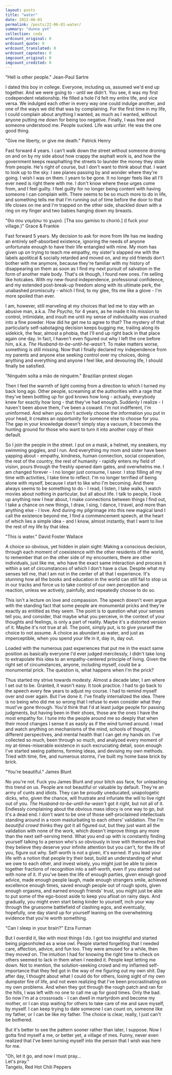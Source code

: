 ```yaml
---
layout: posts
title: "water"
date: 2022-06-01
permalink: /posts/22-06-01-water/
summary: "dunno yet"
collection: coda
wrdcount_original: 0
wrdcount_quote: 0
wrdcount_translated: 0
wrdcount_capnotes: 0
imgcount_original: 0
imgcount_credited: 0
---
```

<span class="text-body-quote">"Hell is other people."</span> <span class="text-body-credit">Jean-Paul Sartre</span>

I dated this boy in college. Everyone, including us, assumed we'd end up together. And we were going to - until we didn't. You see, it was my first codependent relationship. He filled a hole I'd felt my entire life, and vice versa. We indulged each other in every way one could indulge another, and one of the ways we did that was by complaining. For the first time in my life, I could complain about anything I wanted, as much as I wanted, without anyone putting me down for being too negative. Finally, I was free and someone understood me. People sucked. Life was unfair. He was the one good thing.

<span class="text-body-quote">"Give me liberty, or give me death."</span> <span class="text-body-credit">Patrick Henry</span>

Fast forward 4 years. I can't walk down the street without someone droning on and on by my side about how crappy the asphalt work is, and how the government keeps reasphalting the streets to launder the money they stole from people. He's right of course, but I don't want to think about that. I want to look up to the sky. I see planes passing by and wonder where they're going. I wish I was on them. I yearn to be gone. It no longer feels like all I'll ever need is right there with me. I don't know where these urges come from, and I feel guilty. I feel guilty for no longer being content with having someone I can complain with. There seems to be so much more to do in life, and something tells me that I'm running out of time before the door to that life closes on me and I'm trapped on the other side, shackled down with a ring on my finger and two babies hanging down my breasts.

<span class="text-body-quote">"Θα σου γαμήσω το χωριό. [Tha sou gamíso to chorió.] (I fuck your village.)"</span> <span class="text-body-credit">Grace & Frankie</span>

Fast forward 5 years. My decision to ask for more from life has me leading an entirely self-absorbed existence, ignoring the needs of anyone unfortunate enough to have their life entangled with mine. My mom has given up on trying to teach me empathy, my sister's slapped me with the labels apolitical & socially retarded and moved on, and my old friends don't bother with me anymore, because they're familiar with my history of disappearing on them as soon as I find my next pursuit of salvation in the form of another male body. That's ok though, I found new ones. I'm selling like hotcakes. With my new-found independence, professional confidence, and my extended post-break-up freedom along with its ultimate perk, the unabashed promiscuity - which I find, to my glee, fits me like a glove - I'm more spoiled than ever.

I am, however, still marveling at my choices that led me to stay with an abusive man, a.k.a. *The Psycho*, for 4 years, as he made it his mission to control, intimidate, and insult me until my sense of individuality was crushed into a fine powder. How did he get me to agree to that? The mystery of that particularly self-sabotaging decision keeps bugging me, trailing along its sidekick, the fear, almost a phobia, that I'll end up right back in that place again one day. In fact, I haven't even figured out why I left the one before him, a.k.a. *The Husband-to-be-until-he-wasn't*. To make matters worse, something is still missing. Now that I finally declared my independence from my parents and anyone else seeking control over my choices, doing anything and everything and anyone I feel like, and devouring life, I should finally be satisfied.

<span class="text-body-quote">"Ninguém solta a mão de ninguém."</span> <span class="text-body-credit">Brazilian protest slogan</span>

Then I feel the warmth of light coming from a direction to which I turned my back long ago. Other people, screaming at the authorities with a rage that they've been bottling up for god knows how long - actually, everybody knew for exactly how long - that they've had enough. Suddenly I realize - I haven't been above them, I've been a coward. I'm not indifferent, I'm uninformed. And when you don't actively choose the information you put in your head, it creates an opportunity for someone else to choose for you. The gap in your knowledge doesn't simply stay a vacuum, it becomes the hunting ground for those who want to turn it into another copy of their default.

So I join the people in the street. I put on a mask, a helmet, my sneakers, my swimming goggles, and I run. And everything my mom and sister have been yapping about - empathy, kindness, human connection, social cooperation, the rest of the country, the rest of humanity - rapidly enters my field of vision, pours through the freshly opened dam gates, and overwhelms me. I am changed forever - I no longer just consume, I savor. I stop filling all my time with activities, I take time to reflect. I'm no longer terrified of being alone with myself, because I start to like who I'm becoming. And there always seems to be something to do - I read, I listen, I take walks, I watch movies about nothing in particular, but all about life. I talk to people, I look up anything new I hear about, I make connections between things I find out, I take a chance on new things, I draw, I sing, I dance, I travel, and more than anything else - I love. And during my pilgrimage into this new magical land I call the existence beyond me, I find a commencement speech, at the heart of which lies a simple idea - and I know, almost instantly, that I want to live the rest of my life by that idea.

<span class="text-body-quote">"This is water."</span> <span class="text-body-credit">David Foster Wallace</span>

A choice so obvious, yet hidden in plain sight: Making a conscious decision, through each moment of coexistence with the other residents of the world, to remember that on the other side of my encounters, there are other individuals, just like me, who have the exact same interaction and process it within a set of circumstances of which I don't have a clue. Despite what my senses tell me, that I am not in the center of all that I experience. It's stunning how all the books and education in the world can still fail to stop us in our tracks and force us to take control of our own perception and reaction, unless we actively, painfully, and repeatedly choose to do so.

This isn't a lecture on love and compassion. The speech doesn't even argue with the standing fact that some people are monumental pricks and they're exactly as entitled as they seem. The point is to question what your senses tell you, and consider, that maybe what you perceive, in the context of your thoughts and feelings, is only a part of reality. Maybe it's a distorted version of it. Maybe it's not true at all. The point, simply put, is to give yourself the choice to not assume. A choice as abundant as water, and just as imperceptible, when you spend your life in it, day in, day out.

Loaded with the numerous past experiences that put me in the exact same position as basically everyone I'd ever judged mercilessly, I didn't take long to extrapolate this idea to an empathy-centered principle of living. Given the right set of circumstances, anyone, including myself, could be a monumental prick. The question is, what happens when I'm the prick?

Thus started my strive towards modesty. Almost a decade later, I am where I set out to be. Granted, it wasn't easy. It took practice. I had to go back to the speech every few years to adjust my course. I had to remind myself over and over again. But I've done it. I've finally internalized the idea. There is no being who did me so wrong that I refuse to even consider what they must've gone through. You'd think that I'd at least judge people for passing judgments, but having been in their shoes, those are the ones I have the most empathy for. I tune into the people around me so deeply that when their mood changes I sense it as easily as if the wind turned around. I read and watch anything on mechanisms of the mind, schools of thought, different perspectives, and mental health that I can get my hands on. I've collected so much, been through so much, and analyzed every moment of my at-times-miserable existence in such excruciating detail, soon enough I've started seeing patterns, forming ideas, and devising my own methods. Tried with time, fire, and numerous storms, I've built my home base brick by brick.

<span class="text-body-quote">"You're beautiful."</span> <span class="text-body-credit">James Blunt</span>

No you're not. Fuck you James Blunt and your bitch ass face, for unleashing this trend on us. People are not beautiful or valuable by default. They're an army of cunts and idiots. They can be proudly uneducated, unapologetic dicks, who, given the chance, will frustrate and infuriate the will to live right out of you. *The Husband-to-be-until-he-wasn't* got it right, but not all of it. Endlessly complaining about the obvious mass idiocy is one way to go, but it's a dead end. I don't want to be one of those self-proclaimed intellectuals standing around in a room masturbating to each others' validation. The *I'm beautiful crowd* thinks they got it all figured out, but they just want all the validation with none of the work, which doesn't improve things any more than the next self-serving trend. What you end up with is constantly finding yourself talking to a person who's so obviously in love with themselves that they believe they deserve your infinite attention but you can't, for the life of you, figure out why. Self-worth is not a given, it's earned. If you lead your life with a notion that people try their best, build an understanding of what we owe to each other, and invest wisely, you might just be able to piece together fractions of recognition into a self-worth, even if you started out with none of it. If you've been the life of enough parties, given enough good advice, made enough people laugh, made enough strangers smile, achieved excellence enough times, saved enough people out of rough spots, given enough orgasms, and earned enough friends' trust, you might just be able to put some of the ego-boost  aside to keep you afloat on rainy days. And gradually, you might even start being kinder to yourself, inch your way through the gruesome battlefield of clashing egos, and eventually, hopefully, one day stand up for yourself leaning on the overwhelming evidence that you're worth something.

<span class="text-body-quote">"Can I sleep in your brain?"</span> <span class="text-body-credit">Ezra Furman</span>

But I overdid it, like with most things I do. I got too insightful and started being pigeonholed as a wise owl. People started forgetting that I needed care, affection, advice, and fun too. They were amused for a while, then they moved on. The intuition I had for knowing the right time to check on others seemed to lack in them when I needed it. People kept letting me down. Not to mention, the solution-seeking crowd and my inflamed self-importance that they fed got in the way of me figuring out my own shit. Day after day, I thought about what I could do for others, losing sight of my own dumpster fire of life, and not even realizing that I've been procrastinating on my own problems. And when they got through the rough patch and ran for the hills, I was left with no one to call me up for good times. Only the bad. So now I'm at a crossroads - I can dwell in martyrdom and become my mother, or I can stop waiting for others to take care of me and save myself, by myself. I can keep trying to date someone I can count on, someone like my father, or I can be like my father. The choice is clear, really, I just can't be bothered.

But it's better to see the pattern sooner rather than later, I suppose. Now I gotta find myself a me, or better yet, a village of mes. Funny, never even realized that I've been turning myself into the person that I wish was here for me.

<span class="text-body-quote">"Oh, let it go, and now I must pray…  
Let's pray."</span>  
<span class="text-body-credit">Tangelo, Red Hot Chili Peppers</span>
